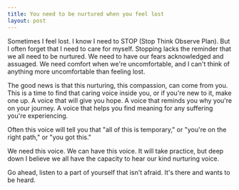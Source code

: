 ```yaml
---
title: You need to be nurtured when you feel lost
layout: post
---
```


Sometimes I feel lost. I know I need to STOP (Stop Think Observe Plan). But I often forget that I need to care for myself. Stopping lacks the reminder that we all need to be nurtured. We need to have our fears acknowledged and assuaged. We need comfort when we're uncomfortable, and I can't think of anything more uncomfortable than feeling lost. 

The good news is that this nurturing, this compassion, can come from you. This is a time to find that caring voice inside you, or if you're new to it, make one up. A voice that will give you hope. A voice that reminds you why you're on your journey. A voice that helps you find meaning for any suffering you're experiencing.

Often this voice will tell you that "all of this is temporary," or "you're on the right path," or "you got this." 

We need this voice. We can have this voice. It will take practice, but deep down I believe we all have the capacity to hear our kind nurturing voice.

Go ahead, listen to a part of yourself that isn't afraid. It's there and wants to be heard.